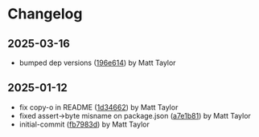 # Changelog


## 2025-03-16
- bumped dep versions ([196e614](https://github.com/mjt-engine/byte/commit/196e614e9cdb3acecd147d8d0f1fc10062b21162)) by Matt Taylor

## 2025-01-12
- fix copy-o in README ([1d34662](https://github.com/mjt-engine/byte/commit/1d34662cd076710982a0c9e91ea4190a7af0573d)) by Matt Taylor
- fixed assert->byte misname on package.json ([a7e1b81](https://github.com/mjt-engine/byte/commit/a7e1b81c59903707b599df4f24693af7aef27aa6)) by Matt Taylor
- initial-commit ([fb7983d](https://github.com/mjt-engine/byte/commit/fb7983d7920e5322f5011edf3211be1e5d9e4070)) by Matt Taylor
